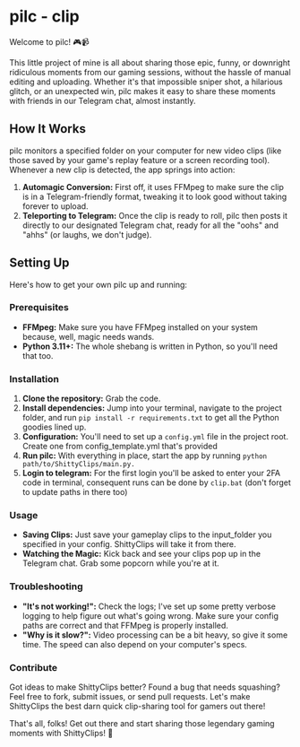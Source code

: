 # pilc - clip

Welcome to pilc! 🎮📹 

This little project of mine is all about sharing those epic, funny, or downright ridiculous moments from our gaming sessions, without the hassle of manual editing and uploading. Whether it's that impossible sniper shot, a hilarious glitch, or an unexpected win, pilc makes it easy to share these moments with friends in our Telegram chat, almost instantly.

## How It Works

pilc monitors a specified folder on your computer for new video clips (like those saved by your game's replay feature or a screen recording tool). Whenever a new clip is detected, the app springs into action:

1. **Automagic Conversion:** First off, it uses FFMpeg to make sure the clip is in a Telegram-friendly format, tweaking it to look good without taking forever to upload.
2. **Teleporting to Telegram:** Once the clip is ready to roll, pilc then posts it directly to our designated Telegram chat, ready for all the "oohs" and "ahhs" (or laughs, we don't judge).

## Setting Up

Here's how to get your own pilc up and running:

### Prerequisites

- **FFMpeg:** Make sure you have FFMpeg installed on your system because, well, magic needs wands.
- **Python 3.11+:** The whole shebang is written in Python, so you'll need that too.

### Installation

1. **Clone the repository:** Grab the code.
2. **Install dependencies:** Jump into your terminal, navigate to the project folder, and run `pip install -r requirements.txt` to get all the Python goodies lined up.
3. **Configuration:** You'll need to set up a `config.yml` file in the project root. Create one from config_template.yml that's provided
4. **Run pilc:** With everything in place, start the app by running `python path/to/ShittyClips/main.py.`
5. **Login to telegram:** For the first login you'll be asked to enter your 2FA code in terminal, consequent runs can be done by `clip.bat` (don't forget to update paths in there too)

### Usage
- **Saving Clips:** Just save your gameplay clips to the input_folder you specified in your config. ShittyClips will take it from there.
- **Watching the Magic:** Kick back and see your clips pop up in the Telegram chat. Grab some popcorn while you're at it.

### Troubleshooting

- **"It's not working!":** Check the logs; I've set up some pretty verbose logging to help figure out what's going wrong. Make sure your config paths are correct and that FFMpeg is properly installed.
- **"Why is it slow?":** Video processing can be a bit heavy, so give it some time. The speed can also depend on your computer's specs.

### Contribute

Got ideas to make ShittyClips better? Found a bug that needs squashing? Feel free to fork, submit issues, or send pull requests. Let's make ShittyClips the best darn quick clip-sharing tool for gamers out there!

That's all, folks! Get out there and start sharing those legendary gaming moments with ShittyClips! 🚀